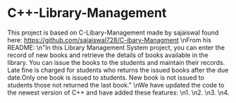 # C++-Library-Management
This project is based on C-Libary-Management made by sajaiswal found here: https://github.com/sajaiswal728/C-ibary-Managment
\nFrom his README:
\n"In this Library Management System project, you can enter the record of new books and retrieve the details of books available in the library. You can issue the books to the students and maintain their records. Late fine is charged for students who returns the issued books after the due date.Only one book is issued to students. New book is not issued to students those not returned the last book."
\nWe have updated the code to the newest version of C++ and have added these features:
\n1.
\n2.
\n3.
\n4.
